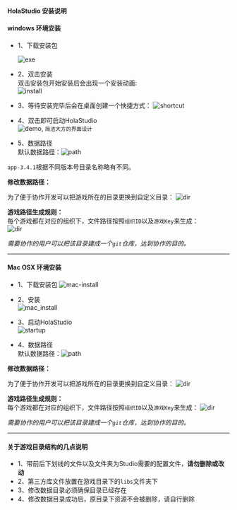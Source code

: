 #### HolaStudio 安装说明

#### windows 环境安装

+ 1、下载安装包  

  ![exe](http://7xsec6.com1.z0.glb.clouddn.com/%E6%8D%95%E8%8E%B78.PNG)

+ 2、双击安装  
双击安装包开始安装后会出现一个安装动画:  
![install](http://7xsec6.com1.z0.glb.clouddn.com/install.png)

+ 3、等待安装完毕后会在桌面创建一个快捷方式：
![shortcut](http://7xsec6.com1.z0.glb.clouddn.com/146002426550555.png)

+ 4、双击即可启动HolaStudio  
![demo](http://7xsec6.com1.z0.glb.clouddn.com/%E6%8D%95%E8%8E%B72.PNG), ``简洁大方的界面设计``

+ 5、数据路径  
默认数据路径：![path](http://7xsec6.com1.z0.glb.clouddn.com/%E6%8D%95%E8%8E%B74.PNG)

`app-3.4.1`根据不同版本号目录名称略有不同。

**修改数据路径：**

为了便于协作开发可以把游戏所在的目录更换到自定义目录：
![dir](http://7xsec6.com1.z0.glb.clouddn.com/%E6%8D%95%E8%8E%B75.PNG)

**游戏路径生成规则：**  
每个游戏都在对应的组织下，文件路径按照`组织ID`以及`游戏Key`来生成：  
![dir](http://7xsec6.com1.z0.glb.clouddn.com/%E6%8D%95%E8%8E%B76.PNG)

*需要协作的用户可以把该目录建成一个`git`仓库，达到协作的目的。*

---  

#### Mac OSX 环境安装

+ 1、下载安装包
![mac-install](http://7xsec6.com1.z0.glb.clouddn.com/mdg.png)

+ 2、安装  
![mac_install](http://7xsec6.com1.z0.glb.clouddn.com/146002682487912.png)

+ 3、启动HolaStudio  
![startup](http://7xsec6.com1.z0.glb.clouddn.com/start.png)

+ 4、数据路径  
默认数据路径：![path](http://7xsec6.com1.z0.glb.clouddn.com/path.png)

**修改数据路径：**

为了便于协作开发可以把游戏所在的目录更换到自定义目录：
![dir](http://7xsec6.com1.z0.glb.clouddn.com/%E6%8D%95%E8%8E%B75.PNG)

**游戏路径生成规则：**  
每个游戏都在对应的组织下，文件路径按照`组织ID`以及`游戏Key`来生成：
![dir](http://7xsec6.com1.z0.glb.clouddn.com/ins.png)


*需要协作的用户可以把该目录建成一个`git`仓库，达到协作的目的。*

---

#### 关于游戏目录结构的几点说明  
- 1、带前后下划线的文件以及文件夹为Studio需要的配置文件，**请勿删除或改动**  
- 2、第三方库文件放置在游戏目录下的`libs`文件夹下  
- 3、修改数据目录必须确保目录已经存在  
- 4、修改数据目录成功后，原目录下资源不会被删除，请自行删除  
